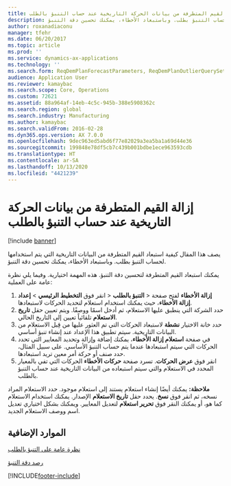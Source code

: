 ```yaml
---
title: إزالة القيم المتطرفة من بيانات الحركة التاريخية عند حساب التنبؤ بالطلب
description: يصف هذا المقال كيفية استبعاد القيم المتطرفة من البيانات التاريخية التي يتم استخدامها لحساب التنبؤ بطلب. وباستبعاد الأخطاء، يمكنك تحسين دقة التنبؤ.
author: roxanadiaconu
manager: tfehr
ms.date: 06/20/2017
ms.topic: article
ms.prod: ''
ms.service: dynamics-ax-applications
ms.technology: ''
ms.search.form: ReqDemPlanForecastParameters, ReqDemPlanOutlierQuerySetup, ReqDemPlanOutlierQueryPreview
audience: Application User
ms.reviewer: kamaybac
ms.search.scope: Core, Operations
ms.custom: 72621
ms.assetid: 88a964af-14eb-4c5c-945b-388e5908362c
ms.search.region: global
ms.search.industry: Manufacturing
ms.author: kamaybac
ms.search.validFrom: 2016-02-28
ms.dyn365.ops.version: AX 7.0.0
ms.openlocfilehash: 9dec963ed5abd6f77e82029a3ea5ba1a69d44e36
ms.sourcegitcommit: 199848e78df5cb7c439b001bdbe1ece963593cdb
ms.translationtype: HT
ms.contentlocale: ar-SA
ms.lasthandoff: 10/13/2020
ms.locfileid: "4421239"
---
```

# <a name="remove-outliers-from-historical-transaction-data-when-calculating-a-demand-forecast"></a>إزالة القيم المتطرفة من بيانات الحركة التاريخية عند حساب التنبؤ بالطلب

[!include [banner](../includes/banner.md)]

يصف هذا المقال كيفية استبعاد القيم المتطرفة من البيانات التاريخية التي يتم استخدامها لحساب التنبؤ بطلب. وباستبعاد الأخطاء، يمكنك تحسين دقة التنبؤ.

يمكنك استبعاد القيم المتطرفة لتحسين دقة التنبؤ. هذه المهمة اختيارية. وفيما يلي نظرة عامة على العملية:

1.  انقر فوق **التخطيط الرئيسي** &gt; **إعداد‏‎** &gt; **التنبؤ بالطلب** &gt; **‎إزالة الأخطاء** لفتح صفحة **إزالة الأخطاء**، حيث يمكنك استخدام استعلام لتحديد الحركات لاستبعادها.
2.  حدد الشركة التي ينطبق عليها الاستعلام، ثم أدخل اسمًا ووصفًا. ويتم تعيين حقل **تاريخ الاستعلام** تلقائياً تعيين إلى التاريخ الحالي.
3.  حدد خانة الاختيار **نشطة** لاستبعاد الحركات التي تم العثور عليها من قِبل الاستعلام من البيانات التاريخية. سيتم تطبيق هذا الإعداد عند إنشاء تنبؤ أساسي.
4.  في صفحة **استعلام إزالة الأخطاء‬**، يمكنك إضافة وإزالة وتحديد المعايير التي تحدد الحركات التي سيتم استبعادها عندما يتم حساب التنبؤ الأساسي. على سبيل المثال، حدد صنف أو حركة أمر معين تريد استبعادها.
5.  انقر فوق **عرض الحركات**. تسرد صفحة **حركات الأخطاء** الحركات التي تفي بالمعيار المحدد في الاستعلام والتي سيتم استبعاده من البيانات التاريخية عند حساب التنبؤ بالطلب.

**ملاحظة:** يمكنك أيضًا إنشاء استعلام يستند إلى استعلام موجود. حدد الاستعلام المراد نسخه، ثم انقر فوق **نسخ**. يحدد حقل **تاريخ الاستعلام** الإصدار. يمكنك استخدام الاستعلام كما هو، أو يمكنك النقر فوق **تحرير استعلام** لتعديل المعايير. ويمكنك بشكل اختياري تعديل اسم ووصف الاستعلام الجديد.

<a name="additional-resources"></a>الموارد الإضافية
--------

[نظرة عامة على التنبؤ بالطلب‬](introduction-demand-forecasting.md)

[رصد دقة التنبؤ​](monitor-forecast-accuracy.md)





[!INCLUDE[footer-include](../../includes/footer-banner.md)]